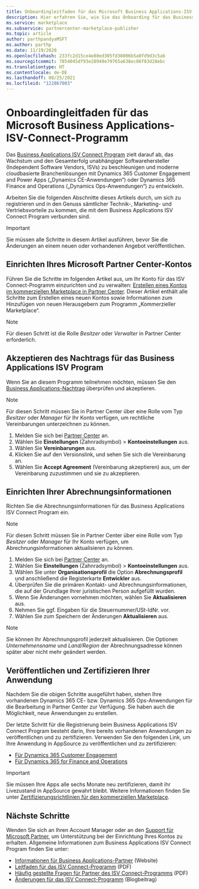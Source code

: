 ```yaml
---
title: Onboardingleitfaden für das Microsoft Business Applications-ISV-Connect-Programm
description: Hier erfahren Sie, wie Sie das Onboarding für das Business Applications-ISV-Connect-Programm durchführen.
ms.service: marketplace
ms.subservice: partnercenter-marketplace-publisher
ms.topic: article
author: parthpandyaMSFT
ms.author: parthp
ms.date: 11/19/2020
ms.openlocfilehash: 233fc2d15ce4e80ed305fd38006b5a0fd9d3c5ab
ms.sourcegitcommit: 7854045df93e28949e79765a638ec86f83d28ebc
ms.translationtype: HT
ms.contentlocale: de-DE
ms.lasthandoff: 08/25/2021
ms.locfileid: "122867003"
---
```

# <a name="microsoft-business-applications-independent-software-vendor-isv-connect-program-onboarding-guide"></a>Onboardingleitfaden für das Microsoft Business Applications-ISV-Connect-Programm

Das [Business Applications ISV Connect Program](https://partner.microsoft.com/solutions/business-applications/isv-overview) zielt darauf ab, das Wachstum und den Gesamterfolg unabhängiger Softwarehersteller (Independent Software Vendors, ISVs) zu beschleunigen und moderne cloudbasierte Branchenlösungen mit Dynamics 365 Customer Engagement and Power Apps („Dynamics CE-Anwendungen“) oder Dynamics 365 Finance and Operations („Dynamics Ops-Anwendungen“) zu entwickeln.

Arbeiten Sie die folgenden Abschnitte dieses Artikels durch, um sich zu registrieren und in den Genuss sämtlicher Technik-, Marketing- und Vertriebsvorteile zu kommen, die mit dem Business Applications ISV Connect Program verbunden sind.

> [!IMPORTANT]
> Sie müssen alle Schritte in diesem Artikel ausführen, bevor Sie die Änderungen an einem neuen oder vorhandenen Angebot veröffentlichen.

## <a name="set-up-your-microsoft-partner-center-account"></a>Einrichten Ihres Microsoft Partner Center-Kontos

Führen Sie die Schritte im folgenden Artikel aus, um Ihr Konto für das ISV Connect-Programm einzurichten und zu verwalten: [Erstellen eines Kontos im kommerziellen Marketplace in Partner Center](create-account.md). Dieser Artikel enthält alle Schritte zum Erstellen eines neuen Kontos sowie Informationen zum Hinzufügen von neuen Herausgebern zum Programm „Kommerzieller Marketplace“.

> [!NOTE]
> Für diesen Schritt ist die Rolle *Besitzer* oder *Verwalter* in Partner Center erforderlich.

## <a name="accept-the-business-applications-isv-program-addendum"></a>Akzeptieren des Nachtrags für das Business Applications ISV Program

Wenn Sie an diesem Programm teilnehmen möchten, müssen Sie den [Business Applications-Nachtrag](https://aka.ms/bizappsisvaddendum) überprüfen und akzeptieren.

> [!NOTE]
> Für diesen Schritt müssen Sie in Partner Center über eine Rolle vom Typ *Besitzer* oder *Manager* für Ihr Konto verfügen, um rechtliche Vereinbarungen unterzeichnen zu können.

1. Melden Sie sich bei [Partner Center](https://go.microsoft.com/fwlink/?linkid=2165507) an.
1. Wählen Sie **Einstellungen** (Zahnradsymbol) > **Kontoeinstellungen** aus.
1. Wählen Sie **Vereinbarungen** aus.
1. Klicken Sie auf den Versionslink, und sehen Sie sich die Vereinbarung an.
1. Wählen Sie **Accept Agreement** (Vereinbarung akzeptieren) aus, um der Vereinbarung zuzustimmen und sie zu akzeptieren.

## <a name="set-up-your-billing-information"></a>Einrichten Ihrer Abrechnungsinformationen

Richten Sie die Abrechnungsinformationen für das Business Applications ISV Connect Program ein.

> [!NOTE]
> Für diesen Schritt müssen Sie in Partner Center über eine Rolle vom Typ *Besitzer* oder *Manager* für Ihr Konto verfügen, um Abrechnungsinformationen aktualisieren zu können.

1. Melden Sie sich bei [Partner Center](https://go.microsoft.com/fwlink/?linkid=2165507) an.
1. Wählen Sie **Einstellungen** (Zahnradsymbol) > **Kontoeinstellungen** aus.
1. Wählen Sie unter **Organisationsprofil** die Option **Abrechnungsprofil** und anschließend die Registerkarte **Entwickler** aus.
1. Überprüfen Sie die primären Kontakt- und Abrechnungsinformationen, die auf der Grundlage Ihrer juristischen Person aufgefüllt wurden.
1. Wenn Sie Änderungen vornehmen möchten, wählen Sie **Aktualisieren** aus.
1. Nehmen Sie ggf. Eingaben für die Steuernummer/USt-IdNr. vor.
1. Wählen Sie zum Speichern der Änderungen **Aktualisieren** aus.

> [!NOTE]
> Sie können Ihr Abrechnungsprofil jederzeit aktualisieren. Die Optionen *Unternehmensname* und *Land/Region* der Abrechnungsadresse können später aber nicht mehr geändert werden.

## <a name="publish-and-certify-your-application"></a>Veröffentlichen und Zertifizieren Ihrer Anwendung

Nachdem Sie die obigen Schritte ausgeführt haben, stehen Ihre vorhandenen Dynamics 365 CE- bzw. Dynamics 365 Ops-Anwendungen für die Bearbeitung in Partner Center zur Verfügung. Sie haben auch die Möglichkeit, neue Anwendungen zu erstellen.

Der letzte Schritt für die Registrierung beim Business Applications ISV Connect Program besteht darin, Ihre bereits vorhandenen Anwendungen zu veröffentlichen und zu zertifizieren. Verwenden Sie den folgenden Link, um Ihre Anwendung in AppSource zu veröffentlichen und zu zertifizieren:

- [Für Dynamics 365 Customer Engagement](/powerapps/developer/common-data-service/publish-app-appsource) 
- [Für Dynamics 365 for Finance and Operations](/dynamics365/fin-ops-core/dev-itpro/lcs-solutions/lcs-solutions-app-source)

> [!IMPORTANT]
> Sie müssen Ihre Apps alle sechs Monate neu zertifizieren, damit ihr Livezustand in AppSource gewahrt bleibt. Weitere Informationen finden Sie unter [Zertifizierungsrichtlinien für den kommerziellen Marketplace](/legal/marketplace/certification-policies).

## <a name="next-steps"></a>Nächste Schritte

Wenden Sie sich an Ihren Account Manager oder an den [Support für Microsoft Partner](https://aka.ms/marketplacepublishersupport), um Unterstützung bei der Einrichtung Ihres Kontos zu erhalten. Allgemeine Informationen zum Business Applications ISV Connect Program finden Sie unter:

- [Informationen für Business Applications-Partner](https://aka.ms/bizappsisvWeb) (Website)
- [Leitfaden für das ISV Connect-Programm](https://aka.ms/bizappsisvProgram) (PDF)
- [Häufig gestellte Fragen für Partner des ISV Connect-Programms](https://powerplatformpartners.transform.microsoft.com/download?assetname=assets/ISV%20Connect%20Partner%20FAQ.pdf&download=1) (PDF)
- [Änderungen für das ISV Connect-Programm](https://cloudblogs.microsoft.com/dynamics365/bdm/2021/07/14/innovate-and-grow-with-the-simplified-business-applications-isv-connect-program/) (Blogbeitrag)
